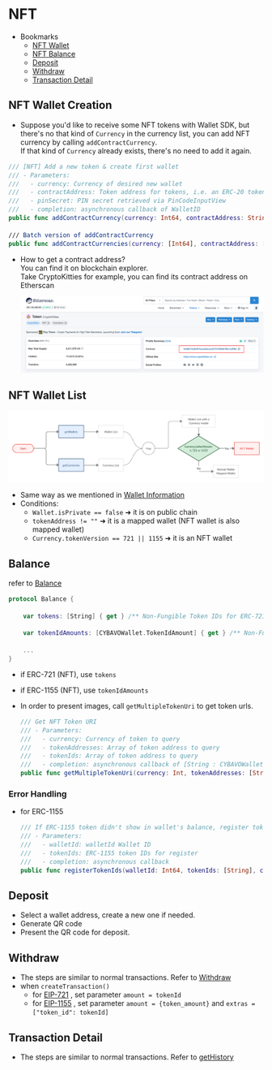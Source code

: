 # NFT

- Bookmarks
  - [NFT Wallet](#nft-wallet-creation)
  - [NFT Balance](#balance)
  - [Deposit](#deposit)
  - [Withdraw](#withdraw)
  - [Transaction Detail](#transaction-detail)

## NFT Wallet Creation

- Suppose you'd like to receive some NFT tokens with Wallet SDK, but there's no that kind of `Currency` in the currency list, you can add NFT currency by calling `addContractCurrency`.  
If that kind of `Currency` already exists, there's no need to add it again.

```swift
/// [NFT] Add a new token & create first wallet
/// - Parameters:
///   - currency: Currency of desired new wallet
///   - contractAddress: Token address for tokens, i.e. an ERC-20 token wallet maps to an Ethereum wallet
///   - pinSecret: PIN secret retrieved via PinCodeInputView
///   - completion: asynchronous callback of WalletID
public func addContractCurrency(currency: Int64, contractAddress: String, pinSecret: CYBAVOWallet.PinSecret, completion: @escaping CYBAVOWallet.Callback<CYBAVOWallet.AddContractCurrenciesResult>)

/// Batch version of addContractCurrency
public func addContractCurrencies(currency: [Int64], contractAddress: [String], pinSecret: CYBAVOWallet.PinSecret, completion: @escaping CYBAVOWallet.Callback<CYBAVOWallet.AddContractCurrenciesResult>)
```

- How to get a contract address?  
You can find it on blockchain explorer.  
Take CryptoKitties for example, you can find its contract address on Etherscan

  ![img](images/sdk_guideline/nft_etherscan_1.png)

## NFT Wallet List

![img](images/sdk_guideline/nft_wallets.jpg)

- Same way as we mentioned in [Wallet Information](wallets.md#wallet-information)
- Conditions:
  - `Wallet.isPrivate == false` ➜ it is on public chain
  - `tokenAddress != ""` ➜ it is a mapped wallet (NFT wallet is also mapped wallet)
  - `Currency.tokenVersion == 721 || 1155` ➜ it is an NFT wallet

## Balance

refer to [Balance](wallets.md#getbalances)

```swift
protocol Balance {

    var tokens: [String] { get } /** Non-Fungible Token IDs for ERC-721*/

    var tokenIdAmounts: [CYBAVOWallet.TokenIdAmount] { get } /** Non-Fungible Token ID and amounts for ERC-1155 */

    ...
}
```

- if ERC-721 (NFT), use `tokens`
- if ERC-1155 (NFT), use `tokenIdAmounts`

- In order to present images, call `getMultipleTokenUri` to get token urls.
  
  ```swift
  /// Get NFT Token URI
  /// - Parameters:
  ///   - currency: Currency of token to query
  ///   - tokenAddresses: Array of token address to query
  ///   - tokenIds: Array of token address to query
  ///   - completion: asynchronous callback of [String : CYBAVOWallet.TokenUriInfo]
  public func getMultipleTokenUri(currency: Int, tokenAddresses: [String], tokenIds: [String], completion: @escaping CYBAVOWallet.Callback<CYBAVOWallet.GetMultipleTokenUriReponse>)
  ```

### Error Handling

- for ERC-1155

  ```swift
  /// If ERC-1155 token didn't show in wallet's balance, register token ID manually make them in track
  /// - Parameters:
  ///   - walletId: walletId Wallet ID
  ///   - tokenIds: ERC-1155 token IDs for register
  ///   - completion: asynchronous callback
  public func registerTokenIds(walletId: Int64, tokenIds: [String], completion: @escaping CYBAVOWallet.Callback<CYBAVOWallet.RegisterTokenIdsResult>)
  ```

## Deposit

- Select a wallet address, create a new one if needed.
- Generate QR code
- Present the QR code for deposit.

## Withdraw

- The steps are similar to normal transactions. Refer to [Withdraw](transaction.md#withdraw)
- when `createTransaction()`
  - for [EIP-721](https://eips.ethereum.org/EIPS/eip-721) , set parameter `amount = tokenId`
  - for [EIP-1155](https://eips.ethereum.org/EIPS/eip-1155) , set parameter `amount = {token_amount}` and `extras = ["token_id": tokenId]`

## Transaction Detail

- The steps are similar to normal transactions. Refer to [getHistory](transaction.md#gethistory)
